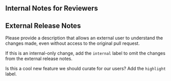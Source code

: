 ## Internal Notes for Reviewers

<!--start release notes section -->
## External Release Notes

Please provide a description that allows an external user to understand the changes made, even without access to the original pull request.

If this is an internal-only change, add the `internal` label to omit the changes from the external release notes. 

Is this a cool new feature we should curate for our users? Add the `highlight` label. 
<!-- end release notes section -->
